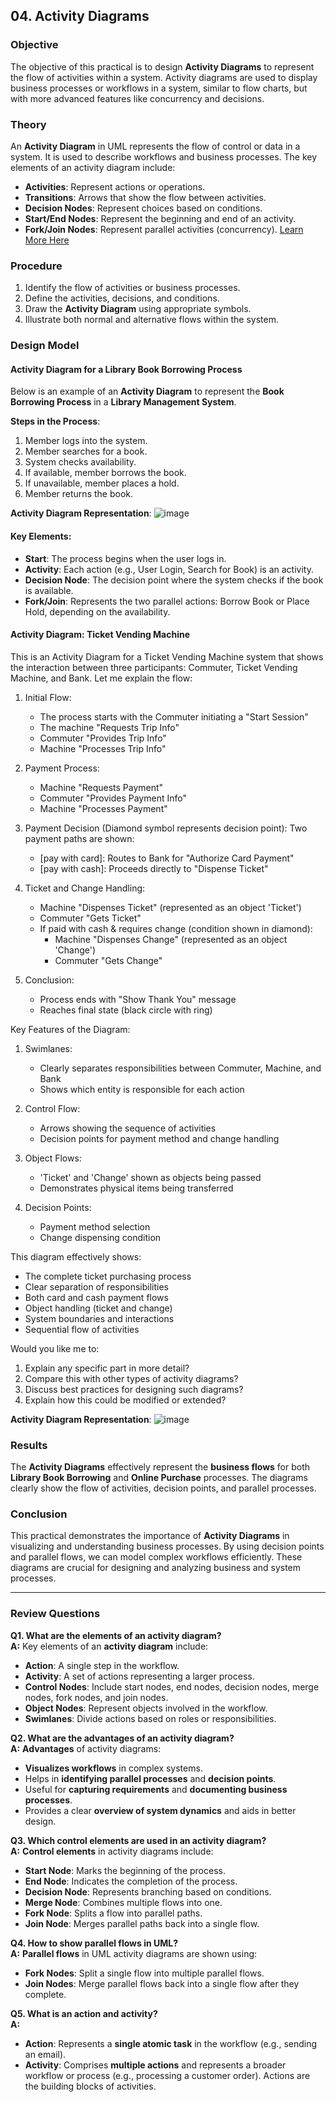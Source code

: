 
## **04. Activity Diagrams**

### **Objective**
The objective of this practical is to design **Activity Diagrams** to represent the flow of activities within a system. Activity diagrams are used to display business processes or workflows in a system, similar to flow charts, but with more advanced features like concurrency and decisions.

### **Theory**
An **Activity Diagram** in UML represents the flow of control or data in a system. It is used to describe workflows and business processes. The key elements of an activity diagram include:
- **Activities**: Represent actions or operations.
- **Transitions**: Arrows that show the flow between activities.
- **Decision Nodes**: Represent choices based on conditions.
- **Start/End Nodes**: Represent the beginning and end of an activity.
- **Fork/Join Nodes**: Represent parallel activities (concurrency).
[Learn More Here](https://www.visual-paradigm.com/guide/uml-unified-modeling-language/what-is-activity-diagram/)

### **Procedure**
1. Identify the flow of activities or business processes.
2. Define the activities, decisions, and conditions.
3. Draw the **Activity Diagram** using appropriate symbols.
4. Illustrate both normal and alternative flows within the system.

### **Design Model**
#### **Activity Diagram for a Library Book Borrowing Process**
Below is an example of an **Activity Diagram** to represent the **Book Borrowing Process** in a **Library Management System**.

**Steps in the Process**:
1. Member logs into the system.
2. Member searches for a book.
3. System checks availability.
4. If available, member borrows the book.
5. If unavailable, member places a hold.
6. Member returns the book.

**Activity Diagram Representation**:
![image](https://github.com/user-attachments/assets/45aafcb8-f7c1-4dea-a0a2-0b001a84fe8e)


#### **Key Elements**:
- **Start**: The process begins when the user logs in.
- **Activity**: Each action (e.g., User Login, Search for Book) is an activity.
- **Decision Node**: The decision point where the system checks if the book is available.
- **Fork/Join**: Represents the two parallel actions: Borrow Book or Place Hold, depending on the availability.

#### Activity Diagram: Ticket Vending Machine
This is an Activity Diagram for a Ticket Vending Machine system that shows the interaction between three participants: Commuter, Ticket Vending Machine, and Bank. Let me explain the flow:

1. Initial Flow:
   - The process starts with the Commuter initiating a "Start Session"
   - The machine "Requests Trip Info"
   - Commuter "Provides Trip Info"
   - Machine "Processes Trip Info"

2. Payment Process:
   - Machine "Requests Payment"
   - Commuter "Provides Payment Info"
   - Machine "Processes Payment"

3. Payment Decision (Diamond symbol represents decision point):
   Two payment paths are shown:
   - [pay with card]: Routes to Bank for "Authorize Card Payment"
   - [pay with cash]: Proceeds directly to "Dispense Ticket"

4. Ticket and Change Handling:
   - Machine "Dispenses Ticket" (represented as an object 'Ticket')
   - Commuter "Gets Ticket"
   - If paid with cash & requires change (condition shown in diamond):
     * Machine "Dispenses Change" (represented as an object 'Change')
     * Commuter "Gets Change"

5. Conclusion:
   - Process ends with "Show Thank You" message
   - Reaches final state (black circle with ring)

Key Features of the Diagram:
1. Swimlanes:
   - Clearly separates responsibilities between Commuter, Machine, and Bank
   - Shows which entity is responsible for each action

2. Control Flow:
   - Arrows showing the sequence of activities
   - Decision points for payment method and change handling

3. Object Flows:
   - 'Ticket' and 'Change' shown as objects being passed
   - Demonstrates physical items being transferred

4. Decision Points:
   - Payment method selection
   - Change dispensing condition

This diagram effectively shows:
- The complete ticket purchasing process
- Clear separation of responsibilities
- Both card and cash payment flows
- Object handling (ticket and change)
- System boundaries and interactions
- Sequential flow of activities

Would you like me to:
1. Explain any specific part in more detail?
2. Compare this with other types of activity diagrams?
3. Discuss best practices for designing such diagrams?
4. Explain how this could be modified or extended?

**Activity Diagram Representation**:
![image](https://github.com/user-attachments/assets/839d4b31-348a-42eb-8c20-5c32b717baa9)


### **Results**
The **Activity Diagrams** effectively represent the **business flows** for both **Library Book Borrowing** and **Online Purchase** processes. The diagrams clearly show the flow of activities, decision points, and parallel processes.

### **Conclusion**
This practical demonstrates the importance of **Activity Diagrams** in visualizing and understanding business processes. By using decision points and parallel flows, we can model complex workflows efficiently. These diagrams are crucial for designing and analyzing business and system processes.

<hr>

### **Review Questions**

**Q1. What are the elements of an activity diagram?**  
**A:** Key elements of an **activity diagram** include:
- **Action**: A single step in the workflow.
- **Activity**: A set of actions representing a larger process.
- **Control Nodes**: Include start nodes, end nodes, decision nodes, merge nodes, fork nodes, and join nodes.
- **Object Nodes**: Represent objects involved in the workflow.
- **Swimlanes**: Divide actions based on roles or responsibilities.



**Q2. What are the advantages of an activity diagram?**  
**A:** **Advantages** of activity diagrams:
- **Visualizes workflows** in complex systems.
- Helps in **identifying parallel processes** and **decision points**.
- Useful for **capturing requirements** and **documenting business processes**.
- Provides a clear **overview of system dynamics** and aids in better design.


**Q3. Which control elements are used in an activity diagram?**  
**A:** **Control elements** in activity diagrams include:
- **Start Node**: Marks the beginning of the process.
- **End Node**: Indicates the completion of the process.
- **Decision Node**: Represents branching based on conditions.
- **Merge Node**: Combines multiple flows into one.
- **Fork Node**: Splits a flow into parallel paths.
- **Join Node**: Merges parallel paths back into a single flow.



**Q4. How to show parallel flows in UML?**  
**A:** **Parallel flows** in UML activity diagrams are shown using:
- **Fork Nodes**: Split a single flow into multiple parallel flows.
- **Join Nodes**: Merge parallel flows back into a single flow after they complete.


**Q5. What is an action and activity?**  
**A:**  
- **Action**: Represents a **single atomic task** in the workflow (e.g., sending an email).
- **Activity**: Comprises **multiple actions** and represents a broader workflow or process (e.g., processing a customer order). Actions are the building blocks of activities.
